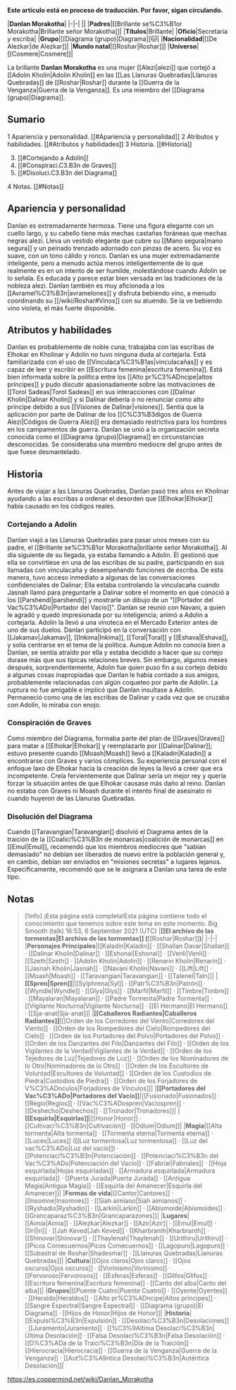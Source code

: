 **Este artículo está en proceso de traducción. Por favor, sigan circulando.**


|**Danlan Morakotha**|
|-|-|
||
|**Padres**|[[Brillante se%C3%B1or Morakotha\|Brillante señor Morakotha]]|
|**Títulos**|Brillante|
|**Oficio**|Secretaria y escriba|
|**Grupo**|[[Diagrama (grupo)\|Diagrama]]🐱︎|
|**Nacionalidad**|[[De Alezkar\|de Alezkar]]|
|**Mundo natal**|[[Roshar\|Roshar]]|
|**Universo**|[[Cosmere\|Cosmere]]|

La brillante **Danlan Morakotha** es una mujer [[Alezi\|alezi]] que cortejó a [[Adolin Kholin\|Adolin Kholin]] en las [[Las Llanuras Quebradas\|Llanuras Quebradas]] de [[Roshar\|Roshar]] durante la [[Guerra de la Venganza\|Guerra de la Venganza]]. Es una miembro del [[Diagrama (grupo)\|Diagrama]].

## Sumario

1 Apariencia y personalidad. [[#Apariencia y personalidad]] 
2 Atributos y habilidades. [[#Atributos y habilidades]] 
3 Historia. [[#Historia]] 

3. [[#Cortejando a Adolin]] 
3. [[#Conspiraci.C3.B3n de Graves]] 
3. [[#Disoluci.C3.B3n del Diagrama]] 


4 Notas. [[#Notas]] 


## Apariencia y personalidad
Danlan es extremadamente hermosa. Tiene una figura elegante con un cuello largo, y su cabello tiene más mechas castañas foráneas que mechas negras alezi. Lleva un vestido elegante que cubre su [[Mano segura\|mano segura]] y un peinado trenzado adornado con pinzas de acero. Su voz es suave, con un tono cálido y ronco.
Danlan es una mujer extremadamente inteligente, pero a menudo actúa menos inteligentemente de lo que realmente es en un intento de ser humilde, molestándose cuando Adolin se lo señala. Es educada y parece estar bien versada en las tradiciones de la nobleza alezi. Danlan también es muy aficionada a los [[Avramel%C3%B3n\|avramelones]] y disfruta bebiendo vino, a menudo coordinando su [[/wiki/Roshar#Vinos]] con su atuendo. Se la ve bebiendo vino violeta, el más fuerte disponible.

## Atributos y habilidades
Danlan es probablemente de noble cuna; trabajaba con las escribas de Elhokar en Kholinar y Adolin no tuvo ninguna duda al cortejarla. Está familiarizada con el uso de [[Vinculaca%C3%B1as\|vinculacañas]] y es capaz de leer y escribir en [[Escritura femenina\|escritura femenina]].
Está bien informada sobre la política entre los [[Alto pr%C3%ADncipe\|altos príncipes]] y pudo discutir apasionadamente sobre las motivaciones de [[Torol Sadeas\|Torol Sadeas]] en sus interacciones con [[Dalinar Kholin\|Dalinar Kholin]] y si Dalinar debería o no renunciar como alto príncipe debido a sus [[Visiones de Dalinar\|visiones]]. Sentía que la aplicación por parte de Dalinar de los [[C%C3%B3digos de Guerra Alezi\|Códigos de Guerra Alezi]] era demasiado restrictiva para los hombres en los campamentos de guerra.
Danlan se unió a la organización secreta conocida como el [[Diagrama (grupo)\|Diagrama]] en circunstancias desconocidas. Se consideraba una miembro mediocre del grupo antes de que fuese desmantelado.

## Historia
Antes de viajar a las Llanuras Quebradas, Danlan pasó tres años en Kholinar ayudando a las escribas a ordenar el desorden que [[Elhokar\|Elhokar]] había causado en los códigos reales.

### Cortejando a Adolin
Danlan viajó a las Llanuras Quebradas para pasar unos meses con su padre, el [[Brillante se%C3%B1or Morakotha\|brillante señor Morakotha]]. Al día siguiente de su llegada, ya estaba llamando a Adolin. Él gestionó que ella se convirtiese en una de las escribas de su padre, participando en sus llamadas con vinculacaña y desempeñando funciones de escriba. De esta manera, tuvo acceso inmediato a algunas de las conversaciones confidenciales de Dalinar;
Ella estaba controlando la vinculacaña cuando Jasnah llamó para preguntarle a Dalinar sobre el momento en que conoció a los [[Parshendi\|parshendi]] y mostrarle un dibujo de un "[[Portador del Vac%C3%ADo\|Portador del Vacío]]".
Danlan se reunió con Navani, a quien le agradó y quedó impresionada por su inteligencia; animó a Adolin a cortejarla. Adolin la llevó a una vinoteca en el Mercado Exterior antes de uno de sus duelos. Danlan participó en la conversación con [[Jakamav\|Jakamav]], [[Inkima\|Inkima]], [[Toral\|Toral]] y [[Eshava\|Eshava]], y solía centrarse en el tema de la política.
Aunque Adolin no conocía bien a Danlan, se sentía atraído por ella y estaba decidido a hacer que su cortejo durase más que sus típicas relaciones breves. Sin embargo, algunos meses después, sorprendentemente, Adolin fue quien puso fin a su cortejo debido a algunas cosas inapropiadas que Danlan le había contado a sus amigos, probablemente relacionadas con algún coqueteo por parte de Adolin. La ruptura no fue amigable e implicó que Danlan insultase a Adolin. Permaneció como una de las escribas de Dalinar y cada vez que se cruzaba con Adolin, lo miraba con enojo.

### Conspiración de Graves
Como miembro del Diagrama, formaba parte del plan de [[Graves\|Graves]] para matar a [[Elhokar\|Elhokar]] y reemplazarlo por [[Dalinar\|Dalinar]]; estuvo presente cuando [[Moash\|Moash]] llevó a [[Kaladin\|Kaladin]] a encontrarse con Graves y varios cómplices. Su experiencia personal con el enfoque laxo de Elhokar hacia la creación de leyes la llevó a creer que era incompetente. Creía fervientemente que Dalinar sería un mejor rey y quería forzar la situación antes de que Elhokar causase más daño al reino.
Danlan no estaba con Graves ni Moash durante el intento final de asesinato ni cuando huyeron de las Llanuras Quebradas.

### Disolución del Diagrama
Cuando [[Taravangian\|Taravangian]] disolvió el Diagrama antes de la traición de la [[Coalici%C3%B3n de monarcas\|coalición de monarcas]] en [[Emul\|Emul]], recomendó que los miembros mediocres que "sabían demasiado" no debían ser liberados de nuevo entre la población general y, en cambio, debían ser enviados en "misiones secretas" a lugares lejanos. Específicamente, recomendó que se le asignara a Danlan una tarea de este tipo.

## Notas

> [!info] ¡Esta página está completa!Esta página contiene todo el conocimiento que tenemos sobre este tema en este momento.
Big Smooth (talk) 16:53, 6 September 2021 (UTC)
|**[[El archivo de las tormentas\|El archivo de las tormentas]] (**[[Roshar\|Roshar]]**)**|
|-|-|
|**Personajes Principales**|[[Kaladin\|Kaladin]] · [[Shallan Davar\|Shallan]] · [[Dalinar Kholin\|Dalinar]] · [[Eshonai\|Eshonai]] · [[Venli\|Venli]] · [[Szeth\|Szeth]] · [[Adolin Kholin\|Adolin]] · [[Renarin Kholin\|Renarin]] · [[Jasnah Kholin\|Jasnah]] · [[Navani Kholin\|Navani]] · [[Lift\|Lift]] · [[Moash\|Moash]] · [[Taravangian\|Taravangian]] · [[Talenel\|Taln]]|
|**[[Spren\|Spren]]**|[[Sylphrena\|Syl]] · [[Patr%C3%B3n\|Patrón]] · [[Wyndle\|Wyndle]] · [[Glys\|Glys]] · [[Marfil\|Marfil]] · [[Timbre\|Timbre]] · [[Mayalaran\|Mayalaran]] · [[Padre Tormenta\|Padre Tormenta]] · [[Vigilante Nocturna\|Vigilante Nocturna]] · [[El Hermano\|El Hermano]] · [[Sja-anat\|Sja-anat]]|
|**[[Caballeros Radiantes\|Caballeros Radiantes]]**|[[Orden de los Corredores del Viento\|Corredores del Viento]] · [[Orden de los Rompedores del Cielo\|Rompedores del Cielo]] · [[Orden de los Portadores del Polvo\|Portadores del Polvo]] · [[Orden de los Danzantes del Filo\|Danzantes del Filo]] · [[Orden de los Vigilantes de la Verdad\|Vigilantes de la Verdad]] · [[Orden de los Tejedores de Luz\|Tejedores de Luz]] · [[Orden de los Nominadores de lo Otro\|Nominadores de lo Otro]] · [[Orden de los Escultores de Voluntad\|Escultores de Voluntad]] · [[Orden de los Custodios de Piedra\|Custodios de Piedra]] · [[Orden de los Forjadores de V%C3%ADnculos\|Forjadores de Vínculos]]|
|**[[Portadores del Vac%C3%ADo\|Portadores del Vacío]]**|[[Fusionado\|Fusionados]] · [[Regio\|Regios]] · [[Vac%C3%ADospren\|Vacíospren]] · [[Deshecho\|Deshechos]] · [[Tronador\|Tronadores]]|
|**[[Esquirla\|Esquirlas]]**|[[Honor\|Honor]] · [[Cultivaci%C3%B3n\|Cultivación]] · [[Odium\|Odium]]|
|**Magia**|[[Alta tormenta\|Alta tormenta]] · [[Tormenta eterna\|Tormenta eterna]] · [[Luces\|Luces]] ([[Luz tormentosa\|Luz tormentosa]] · [[Luz del vac%C3%ADo\|Luz del vacío]]) · [[Potenciaci%C3%B3n\|Potenciación]] · [[Potenciaci%C3%B3n del Vac%C3%ADo\|Potenciación del Vacío]] · [[Fabrial\|Fabriales]] · [[Hoja esquirlada\|Hojas esquirladas]] · [[Armadura esquirlada\|Armadura esquirlada]] · [[Puerta Jurada\|Puerta Jurada]] · [[Antigua Magia\|Antigua Magia]] · [[Esquirla del Amanecer\|Esquirla del Amanecer]]|
|**Formas de vida**|[[Cantor\|Cantores]] · [[Insomne\|Insomnes]] · [[Siah aimiano\|Siah aimianos]] · [[Ryshadio\|Ryshadio]] · [[Larkin\|Larkin]] · [[Abismoide\|Abismoides]] · [[Grancaparaz%C3%B3n\|Grancaparazones]]|
|**Lugares**|[[Aimia\|Aimia]] · [[Alezkar\|Alezkar]] · [[Azir\|Azir]] · [[Emul\|Emul]] · [[Iri\|Iri]] · [[Jah Keved\|Jah Keved]] · [[Kharbranth\|Kharbranth]] · [[Shinovar\|Shinovar]] · [[Thaylenah\|Thaylenah]] · [[Urithiru\|Urithiru]] · [[Picos Comecuernos\|Picos Comecuernos]] · [[Lagopuro\|Lagopuro]] · [[Subastral de Roshar\|Shadesmar]] · [[Llanuras Quebradas\|Llanuras Quebradas]]|
|**Cultura**|[[Ojos claros\|Ojos claros]] · [[Ojos oscuros\|Ojos oscuros]] · [[Vorinismo\|Vorinismo]] · [[Fervoroso\|Fervorosos]] · [[Esferas\|Esferas]] · [[Glifos\|Glifos]] · [[Escritura femenina\|Escritura femenina]] · [[Canto del alba\|Canto del alba]]|
|**Grupos**|[[Puente Cuatro\|Puente Cuatro]] · [[Oyente\|Oyentes]] · [[Heraldo\|Heraldos]] · [[Alto pr%C3%ADncipe\|Altos príncipes]] · [[Sangre Espectral\|Sangre Espectral]] · [[Diagrama (grupo)\|El Diagrama]] · [[Hijos de Honor\|Hijos de Honor]]|
|**Historia**|[[Expulsi%C3%B3n\|Expulsión]] · [[Desolaci%C3%B3n\|Desolaciones]] · [[Juramento\|Juramento]] · [[%C3%9Altima Desolaci%C3%B3n\|Última Desolación]] · [[Falsa Desolaci%C3%B3n\|Falsa Desolación]] · [[D%C3%ADa de la Traici%C3%B3n\|Día de la Traición]] · [[Hierocracia\|Hierocracia]] · [[Guerra de la Venganza\|Guerra de la Venganza]] · [[Aut%C3%A9ntica Desolaci%C3%B3n\|Auténtica Desolación]]|



https://es.coppermind.net/wiki/Danlan_Morakotha